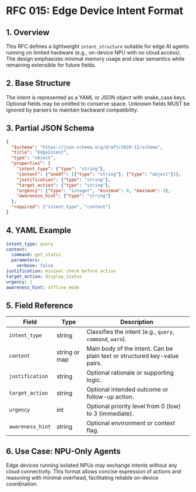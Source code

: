 # RFC 015: Edge Device Intent Format

## 1. Overview
This RFC defines a lightweight `intent_structure` suitable for edge AI agents running on limited hardware (e.g., on-device NPU with no cloud access). The design emphasizes minimal memory usage and clear semantics while remaining extensible for future fields.

## 2. Base Structure
The intent is represented as a YAML or JSON object with snake_case keys. Optional fields may be omitted to conserve space. Unknown fields MUST be ignored by parsers to maintain backward compatibility.

## 3. Partial JSON Schema
```json
{
  "$schema": "https://json-schema.org/draft/2020-12/schema",
  "title": "EdgeIntent",
  "type": "object",
  "properties": {
    "intent_type": {"type": "string"},
    "content": {"oneOf": [{"type": "string"}, {"type": "object"}]},
    "justification": {"type": "string"},
    "target_action": {"type": "string"},
    "urgency": {"type": "integer", "minimum": 0, "maximum": 3},
    "awareness_hint": {"type": "string"}
  },
  "required": ["intent_type", "content"]
}
```

## 4. YAML Example
```yaml
intent_type: query
content:
  command: get_status
  parameters:
    verbose: false
justification: minimal check before action
target_action: display_status
urgency: 1
awareness_hint: offline_mode
```

## 5. Field Reference
| Field | Type | Description |
|-------|------|-------------|
| `intent_type` | string | Classifies the intent (e.g., `query`, `command`, `warn`). |
| `content` | string or map | Main body of the intent. Can be plain text or structured key-value pairs. |
| `justification` | string | Optional rationale or supporting logic. |
| `target_action` | string | Optional intended outcome or follow-up action. |
| `urgency` | int | Optional priority level from 0 (low) to 3 (immediate). |
| `awareness_hint` | string | Optional environment or context flag. |

## 6. Use Case: NPU-Only Agents
Edge devices running isolated NPUs may exchange intents without any cloud connectivity. This format allows concise expression of actions and reasoning with minimal overhead, facilitating reliable on-device coordination.

